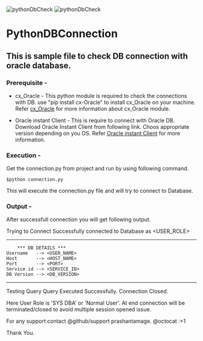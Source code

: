 ![pythonDbCheck](https://user-images.githubusercontent.com/13764086/124273722-027bab00-db5e-11eb-8e15-b7bd4e94fabb.PNG)
![pythonDbCheck](https://user-images.githubusercontent.com/13764086/124273768-0f989a00-db5e-11eb-8a26-4cc933372f17.PNG)
# PythonDBConnection

## This is sample file to check DB connection with oracle database.

### Prerequisite -

* cx_Oracle - This python module is required to check the connections with DB.
    use "pip install cx-Oracle" to install cx_Oracle on your machine.
    Refer [cx_Oracle](https://pypi.org/project/cx-Oracle/) for more information about cx_Oracle module.

* Oracle instant Client - This is require to connect with Oracle DB.
    Download Oracle Instant Client from following link. Choos appropriate version depending on you OS.
    Refer [Oracle instant Client](https://www.oracle.com/in/database/technologies/instant-client.html) for more information.

### Execution - 
Get the connection.py from project and run by using following command.

`$python connection.py`

This will execute the connection.py file and will try to connect to Database.

### Output - 
After successfull connection you will get following output.


Trying to Connect
Successfully connected to Database as <USER_ROLE>
___________________________________________
        *** DB DETAILS ***
    Username   --> <USER_NAME>
    Host       --> <HOST_NAME>
    Port       --> <PORT>
    Service id --> <SERVICE_ID>
    DB Version --> <DB_VERSION>
___________________________________________
Testing Query
Query Executed Successfully.
Connection Closed.

Here User Role is 'SYS DBA' or 'Normal User'.
At end connection will be terminated/closed to avoid multiple session opened issue.

For any support contact @github/support prashantamage. @octocat :+1

Thank You.



